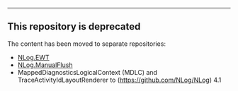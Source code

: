 
-----------
This repository is deprecated
-----------
The content has been moved to separate repositories:

* [NLog.EWT](https://github.com/NLog/NLog.etw)
* [NLog.ManualFlush](https://github.com/NLog/NLog.ManualFlush)
* MappedDiagnosticsLogicalContext (MDLC) and TraceActivityIdLayoutRenderer to (https://github.com/NLog/NLog) 4.1

